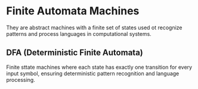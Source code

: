 # Finite Automata Machines
They are abstract machines with a finite set of states used ot recognize patterns and process languages in computational systems.

## DFA (Deterministic Finite Automata)
Finite sttate machines where each state has exactly one transition for every input symbol, ensuring deterministic pattern recognition and language processing.
